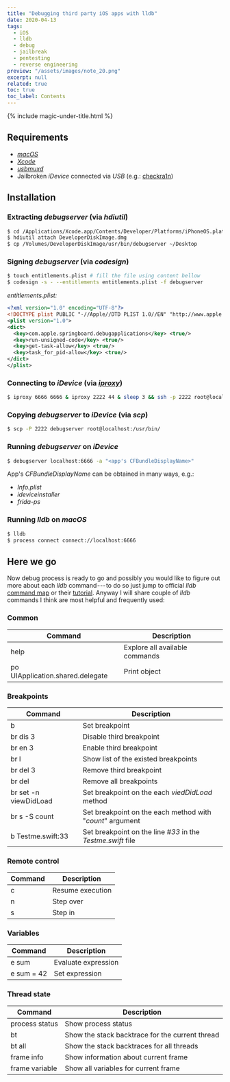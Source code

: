 ```yaml
---
title: "Debugging third party iOS apps with lldb"
date: 2020-04-13
tags:
  - iOS
  - lldb
  - debug
  - jailbreak
  - pentesting
  - reverse engineering
preview: "/assets/images/note_20.png"
excerpt: null
related: true
toc: true
toc_label: Contents
---
```


{% include magic-under-title.html %}

## Requirements
- [*macOS*](https://www.apple.com/macos)
- [*Xcode*](https://www.ics.uci.edu/~pattis/common/handouts/macmingweclipse/allexperimental/macxcodecommandlinetools.html)
- [*usbmuxd*](http://macappstore.org/usbmuxd)
- Jailbroken *iDevice* connected via *USB* (e.g.: [checkra1n](https://checkra.in))


## Installation
### Extracting *debugserver* (via *hdiutil*)
```bash
$ cd /Applications/Xcode.app/Contents/Developer/Platforms/iPhoneOS.platform/DeviceSupport/<iOS version>
$ hdiutil attach DeveloperDiskImage.dmg
$ cp /Volumes/DeveloperDiskImage/usr/bin/debugserver ~/Desktop
```

### Signing *debugserver* (via *codesign*)
```bash
$ touch entitlements.plist # fill the file using content bellow
$ codesign -s - --entitlements entitlements.plist -f debugserver
```

*entitlements.plist:*

```xml
<?xml version="1.0" encoding="UTF-8"?>
<!DOCTYPE plist PUBLIC "-//Apple//DTD PLIST 1.0//EN" "http://www.apple.com/DTDs/ PropertyList-1.0.dtd">
<plist version="1.0">
<dict>
  <key>com.apple.springboard.debugapplications</key> <true/>
  <key>run-unsigned-code</key> <true/>
  <key>get-task-allow</key> <true/>
  <key>task_for_pid-allow</key> <true/>
</dict>
</plist>
```

### Connecting to *iDevice* (via [*iproxy*](https://iphonedevwiki.net/index.php/SSH_Over_USB))
```bash
$ iproxy 6666 6666 & iproxy 2222 44 & sleep 3 && ssh -p 2222 root@localhost
```

### Copying *debugserver* to *iDevice* (via *scp*)
```bash
$ scp -P 2222 debugserver root@localhost:/usr/bin/
```

### Running *debugserver* on *iDevice*
```bash
$ debugserver localhost:6666 -a "<app's CFBundleDisplayName>"
```

App's *CFBundleDisplayName* can be obtained in many ways, e.g.:
- *Info.plist*
- *ideviceinstaller*
- *frida-ps*

### Running *lldb* on *macOS*
```bash
$ lldb
$ process connect connect://localhost:6666
```

## Here we go
Now debug process is ready to go and possibly you would like to figure out more about each *lldb* command --- to do so just jump to official *lldb* [command map](https://lldb.llvm.org/use/map.html) or their [tutorial](https://lldb.llvm.org/use/tutorial.html).
Anyway I will share couple of *lldb* commands I think are most helpful and frequently used:

### Common

| Command | Description |
| - | - |
| help | Explore all available commands |
| po UIApplication.shared.delegate | Print object |

### Breakpoints

| Command | Description |
| - | - |
| b | Set breakpoint |
| br dis 3 | Disable third breakpoint |
| br en 3 | Enable third breakpoint |
| br l | Show list of the existed breakpoints  |
| br del 3 | Remove third breakpoint |
| br del | Remove all breakpoints |
| br set -n viewDidLoad | Set breakpoint on the each *viedDidLoad* method |
| br s -S count | Set breakpoint on the each method with "*count*" argument |
| b Testme.swift:33 | Set breakpoint on the line *#33* in the *Testme.swift* file |

### Remote сontrol

| Command | Description |
| - | - |
| c | Resume execution |
| n | Step over |
| s | Step in |

### Variables

| Command | Description |
| - | - |
| e sum | Evaluate expression |
| e sum = 42 | Set expression |

### Thread state

| Command | Description |
| - | - |
| process status | Show process status |
| bt | Show the stack backtrace for the current thread |
| bt all | Show the stack backtraces for all threads |
| frame info | Show information about current frame |
| frame variable | Show all variables for current frame |

